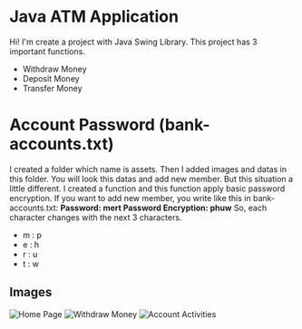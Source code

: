 # Java ATM Application
Hi! I'm create a project with Java Swing Library. This project has 3 important functions.
- Withdraw Money
- Deposit Money
- Transfer Money
# Account Password (bank-accounts.txt)
I created a folder which name is assets. Then I added images and datas in this folder. You will look this datas and add new member. But this situation a little different. I created a function and this function apply basic password encryption. If you want to add new member, you write like this in bank-accounts.txt:
**Password: mert
Password Encryption: phuw**
So, each character changes with the next 3 characters.
- m : p
- e : h
- r : u
- t : w
## Images
![Home Page](https://merttopuz.com/git/javaATM_01.jpg)
![Withdraw Money](https://merttopuz.com/git/javaATM_02.jpg)
![Account Activities](https://merttopuz.com/git/javaATM_03.jpg)